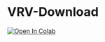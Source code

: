 # VRV-Download
<a href="https://colab.research.google.com/github/Dattebayo13/VRV-Download/blob/main/VRV_DL.ipynb" target="_parent"><img src="https://colab.research.google.com/assets/colab-badge.svg" alt="Open In Colab"/></a>

